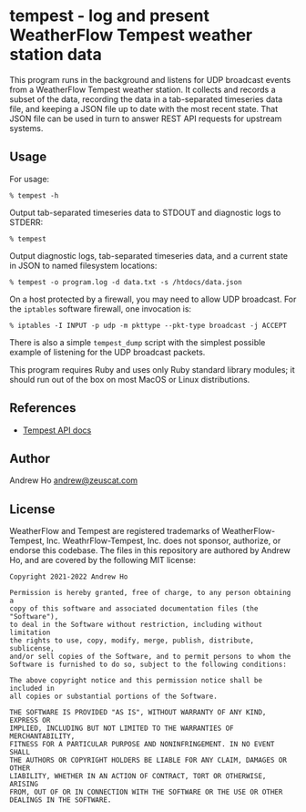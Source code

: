 tempest - log and present WeatherFlow Tempest weather station data
==================================================================

This program runs in the background and listens for UDP broadcast events
from a WeatherFlow Tempest weather station. It collects and records a subset
of the data, recording the data in a tab-separated timeseries data file, and
keeping a JSON file up to date with the most recent state. That JSON file
can be used in turn to answer REST API requests for upstream systems.

Usage
-----

For usage:

    % tempest -h

Output tab-separated timeseries data to STDOUT and diagnostic logs to STDERR:

    % tempest

Output diagnostic logs, tab-separated timeseries data, and a current state
in JSON to named filesystem locations:

    % tempest -o program.log -d data.txt -s /htdocs/data.json

On a host protected by a firewall, you may need to allow UDP broadcast.
For the `iptables` software firewall, one invocation is:

    % iptables -I INPUT -p udp -m pkttype --pkt-type broadcast -j ACCEPT

There is also a simple `tempest_dump` script with the simplest possible
example of listening for the UDP broadcast packets.

This program requires Ruby and uses only Ruby standard library modules;
it should run out of the box on most MacOS or Linux distributions.

References
----------

* [Tempest API docs](https://weatherflow.github.io/Tempest/api/udp/v143/)

Author
------

Andrew Ho <andrew@zeuscat.com>

License
-------

WeatherFlow and Tempest are registered trademarks of WeatherFlow-Tempest,
Inc. WeathrFlow-Tempest, Inc. does not sponsor, authorize, or endorse this
codebase. The files in this repository are authored by Andrew Ho, and are
covered by the following MIT license:

    Copyright 2021-2022 Andrew Ho
    
    Permission is hereby granted, free of charge, to any person obtaining a
    copy of this software and associated documentation files (the "Software"),
    to deal in the Software without restriction, including without limitation
    the rights to use, copy, modify, merge, publish, distribute, sublicense,
    and/or sell copies of the Software, and to permit persons to whom the
    Software is furnished to do so, subject to the following conditions:
    
    The above copyright notice and this permission notice shall be included in
    all copies or substantial portions of the Software.
    
    THE SOFTWARE IS PROVIDED "AS IS", WITHOUT WARRANTY OF ANY KIND, EXPRESS OR
    IMPLIED, INCLUDING BUT NOT LIMITED TO THE WARRANTIES OF MERCHANTABILITY,
    FITNESS FOR A PARTICULAR PURPOSE AND NONINFRINGEMENT. IN NO EVENT SHALL
    THE AUTHORS OR COPYRIGHT HOLDERS BE LIABLE FOR ANY CLAIM, DAMAGES OR OTHER
    LIABILITY, WHETHER IN AN ACTION OF CONTRACT, TORT OR OTHERWISE, ARISING
    FROM, OUT OF OR IN CONNECTION WITH THE SOFTWARE OR THE USE OR OTHER
    DEALINGS IN THE SOFTWARE.
